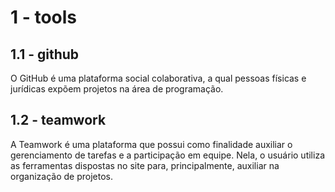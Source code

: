 # 1 - tools

## 1.1 - github
O GitHub é uma plataforma social colaborativa, a qual pessoas físicas e jurídicas expõem projetos na área de programação.

## 1.2 - teamwork
A Teamwork é uma plataforma que possui como finalidade auxiliar o gerenciamento de tarefas e a participação em equipe. Nela, o usuário utiliza as ferramentas dispostas no site para, principalmente, auxiliar na organização de projetos. 